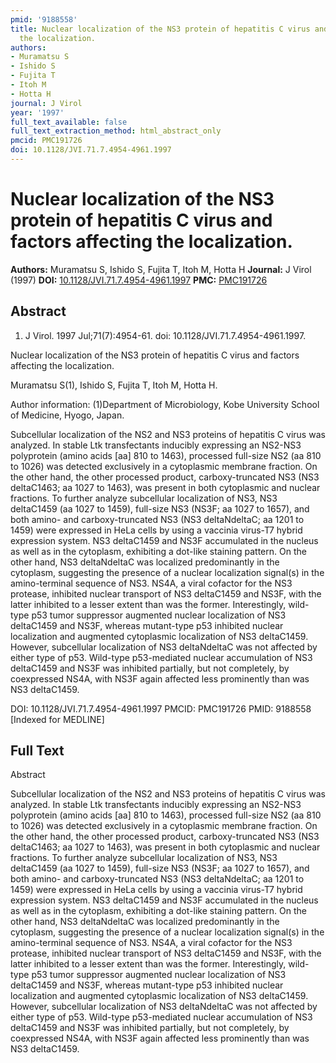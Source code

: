 ```yaml
---
pmid: '9188558'
title: Nuclear localization of the NS3 protein of hepatitis C virus and factors affecting
  the localization.
authors:
- Muramatsu S
- Ishido S
- Fujita T
- Itoh M
- Hotta H
journal: J Virol
year: '1997'
full_text_available: false
full_text_extraction_method: html_abstract_only
pmcid: PMC191726
doi: 10.1128/JVI.71.7.4954-4961.1997
---
```


# Nuclear localization of the NS3 protein of hepatitis C virus and factors affecting the localization.
**Authors:** Muramatsu S, Ishido S, Fujita T, Itoh M, Hotta H
**Journal:** J Virol (1997)
**DOI:** [10.1128/JVI.71.7.4954-4961.1997](https://doi.org/10.1128/JVI.71.7.4954-4961.1997)
**PMC:** [PMC191726](https://www.ncbi.nlm.nih.gov/pmc/articles/PMC191726/)

## Abstract

1. J Virol. 1997 Jul;71(7):4954-61. doi: 10.1128/JVI.71.7.4954-4961.1997.

Nuclear localization of the NS3 protein of hepatitis C virus and factors 
affecting the localization.

Muramatsu S(1), Ishido S, Fujita T, Itoh M, Hotta H.

Author information:
(1)Department of Microbiology, Kobe University School of Medicine, Hyogo, Japan.

Subcellular localization of the NS2 and NS3 proteins of hepatitis C virus was 
analyzed. In stable Ltk transfectants inducibly expressing an NS2-NS3 
polyprotein (amino acids [aa] 810 to 1463), processed full-size NS2 (aa 810 to 
1026) was detected exclusively in a cytoplasmic membrane fraction. On the other 
hand, the other processed product, carboxy-truncated NS3 (NS3 deltaC1463; aa 
1027 to 1463), was present in both cytoplasmic and nuclear fractions. To further 
analyze subcellular localization of NS3, NS3 deltaC1459 (aa 1027 to 1459), 
full-size NS3 (NS3F; aa 1027 to 1657), and both amino- and carboxy-truncated NS3 
(NS3 deltaNdeltaC; aa 1201 to 1459) were expressed in HeLa cells by using a 
vaccinia virus-T7 hybrid expression system. NS3 deltaC1459 and NS3F accumulated 
in the nucleus as well as in the cytoplasm, exhibiting a dot-like staining 
pattern. On the other hand, NS3 deltaNdeltaC was localized predominantly in the 
cytoplasm, suggesting the presence of a nuclear localization signal(s) in the 
amino-terminal sequence of NS3. NS4A, a viral cofactor for the NS3 protease, 
inhibited nuclear transport of NS3 deltaC1459 and NS3F, with the latter 
inhibited to a lesser extent than was the former. Interestingly, wild-type p53 
tumor suppressor augmented nuclear localization of NS3 deltaC1459 and NS3F, 
whereas mutant-type p53 inhibited nuclear localization and augmented cytoplasmic 
localization of NS3 deltaC1459. However, subcellular localization of NS3 
deltaNdeltaC was not affected by either type of p53. Wild-type p53-mediated 
nuclear accumulation of NS3 deltaC1459 and NS3F was inhibited partially, but not 
completely, by coexpressed NS4A, with NS3F again affected less prominently than 
was NS3 deltaC1459.

DOI: 10.1128/JVI.71.7.4954-4961.1997
PMCID: PMC191726
PMID: 9188558 [Indexed for MEDLINE]

## Full Text

Abstract

Subcellular localization of the NS2 and NS3 proteins of hepatitis C virus was analyzed. In stable Ltk transfectants inducibly expressing an NS2-NS3 polyprotein (amino acids [aa] 810 to 1463), processed full-size NS2 (aa 810 to 1026) was detected exclusively in a cytoplasmic membrane fraction. On the other hand, the other processed product, carboxy-truncated NS3 (NS3 deltaC1463; aa 1027 to 1463), was present in both cytoplasmic and nuclear fractions. To further analyze subcellular localization of NS3, NS3 deltaC1459 (aa 1027 to 1459), full-size NS3 (NS3F; aa 1027 to 1657), and both amino- and carboxy-truncated NS3 (NS3 deltaNdeltaC; aa 1201 to 1459) were expressed in HeLa cells by using a vaccinia virus-T7 hybrid expression system. NS3 deltaC1459 and NS3F accumulated in the nucleus as well as in the cytoplasm, exhibiting a dot-like staining pattern. On the other hand, NS3 deltaNdeltaC was localized predominantly in the cytoplasm, suggesting the presence of a nuclear localization signal(s) in the amino-terminal sequence of NS3. NS4A, a viral cofactor for the NS3 protease, inhibited nuclear transport of NS3 deltaC1459 and NS3F, with the latter inhibited to a lesser extent than was the former. Interestingly, wild-type p53 tumor suppressor augmented nuclear localization of NS3 deltaC1459 and NS3F, whereas mutant-type p53 inhibited nuclear localization and augmented cytoplasmic localization of NS3 deltaC1459. However, subcellular localization of NS3 deltaNdeltaC was not affected by either type of p53. Wild-type p53-mediated nuclear accumulation of NS3 deltaC1459 and NS3F was inhibited partially, but not completely, by coexpressed NS4A, with NS3F again affected less prominently than was NS3 deltaC1459.
